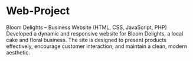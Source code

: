 # Web-Project
Bloom Delights – Business Website (HTML, CSS, JavaScript, PHP) Developed a dynamic and responsive website for Bloom Delights, a local cake and floral business. The site is designed to present products effectively, encourage customer interaction, and maintain a clean, modern aesthetic.
